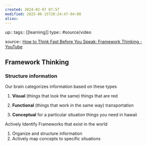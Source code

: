 ```yaml
---
created: 2024-02-07 07:57
modified: 2025-06-15T20:24:47-04:00
alias:
---
```

up::
tags:: [[learning]]
type:: #source/video

source:: [How to Think Fast Before You Speak: Framework Thinking - YouTube](https://www.youtube.com/watch?v=lcyHC9HLTzc)
## Framework Thinking

### Structure information
Our brain categorizes information based on these types

1. **Visual** (things that look the same)
    things that are red

2. **Functional** (things that work in the same way)
    transportation

3. **Conceptual** for a particular situation
    things you need in hawaii


Actively Identify Frameworks that exist in the world
1. Organize and structure information
2. Actively map concepts to specific situations

